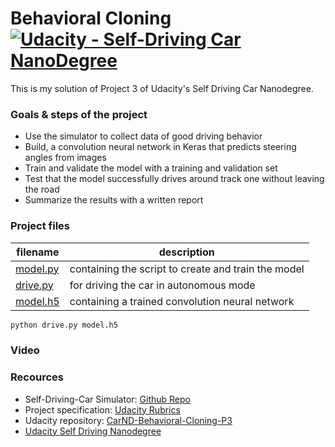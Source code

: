 # Behavioral Cloning [![Udacity - Self-Driving Car NanoDegree](https://s3.amazonaws.com/udacity-sdc/github/shield-carnd.svg)](http://www.udacity.com/drive)

This is my solution of Project 3 of Udacity's Self Driving Car Nanodegree.  

### Goals & steps of the project
* Use the simulator to collect data of good driving behavior
* Build, a convolution neural network in Keras that predicts steering angles from images
* Train and validate the model with a training and validation set
* Test that the model successfully drives around track one without leaving the road
* Summarize the results with a written report

### Project files
|filename|description
|---|---|
|[model.py](./model.py)|containing the script to create and train the model|
|[drive.py](./drive.py)|for driving the car in autonomous mode|
|[model.h5](./model.h5)|containing a trained convolution neural network|


```sh
python drive.py model.h5
```
### Video

### Recources
* Self-Driving-Car Simulator: [Github Repo](https://github.com/udacity/self-driving-car-sim)
* Project specification: [Udacity Rubrics](https://review.udacity.com/#!/rubrics/432/view)
* Udacity repository: [CarND-Behavioral-Cloning-P3](https://github.com/udacity/CarND-Behavioral-Cloning-P3)
* [Udacity Self Driving Nanodegree](http://www.udacity.com/drive)